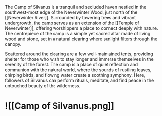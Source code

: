 The Camp of Silvanus is a tranquil and secluded haven nestled in the southwest-most edge of the Neverwinter Wood, just north of the [[Neverwinter River]]. Surrounded by towering trees and vibrant undergrowth, the camp serves as an extension of the [[Temple of Neverwinter]], offering worshippers a place to connect deeply with nature. The centrepiece of the camp is a simple yet sacred altar made of living wood and stone, set in a natural clearing where sunlight filters through the canopy.

Scattered around the clearing are a few well-maintained tents, providing shelter for those who wish to stay longer and immerse themselves in the serenity of the forest. The camp is a place of quiet reflection and communion with the natural world, where the sounds of rustling leaves, chirping birds, and flowing water create a soothing symphony. Here, followers of Silvanus can perform rituals, meditate, and find peace in the untouched beauty of the wilderness.
# ![[Camp of Silvanus.png]]